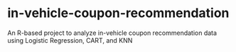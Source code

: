 # in-vehicle-coupon-recommendation
An R-based project to analyze in-vehicle coupon recommendation data using Logistic Regression, CART, and KNN
